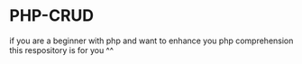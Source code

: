 # PHP-CRUD
if you are a beginner with php and want to enhance you php comprehension this respository is for you ^^
